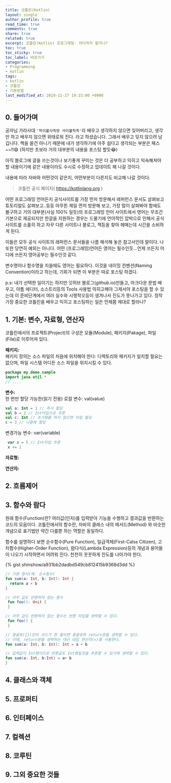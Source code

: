```yaml
---
title: 코틀린(Kotlin)
layout: single
author_profile: true
read_time: true
comments: true
share: true
related: true
excerpt: 코틀린(Kotlin) 프로그래밍- 어디까지 할거니?
toc: true
toc_sticky: true
toc_label: 바로가기
categories:
- Programming
- kotlin
tags:
- kotlin
- 코틀린
- 기본문법
last_modified_at: 2019-11-27 19:15:00 +0900
---
```

## 0. 들어가며
공자님 가라사대 `'학이불사즉망 사이불학즉'`라 배우고 생각하지 않으면 잊어버리고, 생각만 하고 배우지 않으면 위태로워 진다. 라고 하셨습니다.
그래서 배우고 잊지 않으려 남깁니다.
책을 쓸건 아니기 때문에 내가 생각하기에 아주 쉽다고 생각되는 부분은 패스~~!!:smile:
(하지만 초보라 거의 대부분의 내용을 포스팅 할듯:joy:)

아직 블로그에 글을 쓰는것이나 보기좋게 꾸미는 것은 더 공부하고 익히고 익숙해져야 할 내용이기에 같은 내용이라도 수시로 수정하고 업데이트 해 나갈 것이다.

내용에 따라 자바와 어떤것이 같은지, 어떤부분이 다른지도 비교해 나갈 것이다.

>코틀린 공식 페이지( <https://kotlinlang.org> )

어떤 프로그래밍 언어든지 공식사이트를 가장 먼저 방문해서 레퍼런스 문서도 살펴보고 튜토리얼도 살펴보고..등등 아무튼 제일 먼저 방문해 보고, 가장 많이 살펴봐야 함에도 불구하고 거의 대부분(사실 100% 일듯)의 프로그래밍 언어 사이트에서 영어는 무조건 기본으로 제공되지만 한글을 지원하는 경우는 드물기에 언어적인 압박으로 인해서 공식 사이트를 소홀히 하고 자꾸 다른 사이트나 블로그, 책등을 찾아 헤매는데 시간을 소비하게 된다.

이들은 모두 공식 사이트의 레퍼런스 문서들을 나름 해석해 놓은 참고서인데 말이다.
나 또한 당연히 예외는 아니다.
어떤 (프로그래밍)언어든  영어는 필수인듯...언제 쓰든지 어디에 쓰든지 영어공부는 필수인것 같다.

변수명이나 함수명을 지을때도 영어는 필요하다.
이것을 네이밍 컨벤션(Naming Convention)이라고 하는데, 기회가 되면 이 부분은 따로 포스팅 하겠다.

p.s:
내가 선택한 일이기는 하지만 깃허브 블로그(github.io)만들고, 마크다운 문법 배우고, 아톰 에디터, 소스트리등의 Tools 사용법 익히고해야 그제서야 포스팅을 할 수 있는데 이 준비단계에서 여러 실수와 시행착오등이 생겨나서 진도가 못나가고 있다.
정작 가장 중요한 코틀린을 배우고 익히고 포스팅하는 일은 언제쯤 제대로 할라나?

## 1. 기본: 변수, 자료형, 연산자
코틀린에서의 프로젝트(Project)의 구성은 모듈(Module), 패키지(Pakage), 파일(File)로 이루어져 있다.

**패키지:**  
패키지 정의는 소스 파일의 처음에 위치해야 한다:
디렉토리와 패키지가 일치할 필요는 없으며, 파일 시스템 어디든 소스 파일을 위치시킬 수 있다.  
```kotlin
package my.demo.sample 
import java.util.* 
// ....
```  

**변수:**  
한 번만 할당 가능한(읽기 전용) 로컬 변수: val(value)  
```kotlin
val a: Int = 1 // 즉시 할당
val b = 2 // Int타입으로 추론 
val c: Int // 초기화를 하지 않으면 타입 필요 
c = 3 // 나중에 할당
```
변경가능 변수: var(variable)  
```kotlin
 var x = 5 // Int타입 추론 
 x += 1
```

**자료형:**  

__연산자:__  

## 2. 흐름제어

## 3. 함수와 람다  
원래 함수(Function)란? 여러값(인자)를 입력받아 기능을 수행하고 결과값을 반환하는 코드의 모음이다.
코틀린에서의 함수란, 자바의 클래스 내의 메서드(Method) 와 비슷한 개념으로 표기법만 약간 다를뿐 하는 역할은 동일하다.

함수를 설명하다 보면  순수함수(Pure Function), 일급객체(First-Calss Citizen), 고차함수(Higher-Order Function), 람다식(Lambda Expression)등의 개념과 용어들이 나오기 시작하면서 어려워 진다. 천천히 꿋꿋하게 진도를 나아가야 한다.

{% gist shinshow/a931bb2dadbd549cb812415b9368d3dd %}

```kotlin
// 기본 형식(예: 순수함수)
fun sum(a: Int, b: Int): Int {
  return a + b
}

// 아무 값도 반환하지 않는 함수
 fun foo(): Unit {
 }

// 아무 값도 반환하지 않는 함수는 반환 타입을 생략할 수 있다.
 fun foo() {
 }

// 중괄호({})안의 코드가 한 줄이면 중괄호와 return문을 생략할 수 있다.
// 이때, return문을 생략하는 대신 대입 연산자(=)를 사용한다.
fun sum(a: Int, b: Int): Int = a + b

// 입력값이 Int형이므로 반환값도 Int형일것을 추론할 수 있기에 생략할 수 있다.
fun sum(a: Int, b:Int) = a+ b
}
```

## 4. 클래스와 객체
## 5. 프로퍼티
## 6. 인터페이스
## 7. 컬렉션
## 8. 코루틴
## 9. 그외 중요한 것들
